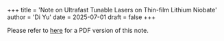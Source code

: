 +++
title = 'Note on Ultrafast Tunable Lasers on Thin-film Lithium Niobate'
author = 'Di Yu'
date = 2025-07-01
draft = false
+++

Please refer to [here](/posts/note-ultrafast-tunable-laser/Note_LN_laser_review.pdf) for a PDF version of this note.